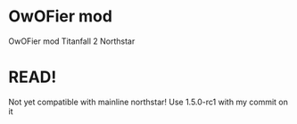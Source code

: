 # OwOFier mod
OwOFier mod Titanfall 2 Northstar

# READ!

Not yet compatible with mainline northstar! Use 1.5.0-rc1 with my commit on it